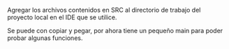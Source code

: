 Agregar los archivos contenidos en SRC 
al directorio de trabajo del proyecto local en el IDE que se utilice.

Se puede con copiar y pegar, por ahora tiene un pequeño main para poder probar algunas funciones.